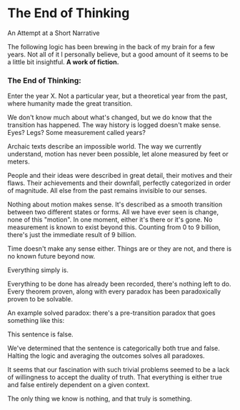 # The End of Thinking

An Attempt at a Short Narrative

The following logic has been brewing in the back of my brain for a few years. Not all of it I personally believe, but a good amount of it seems to be a little bit insightful. **A work of fiction.**

### The End of Thinking:

Enter the year X. Not a particular year, but a theoretical year from the past, where humanity made the great transition.

We don't know much about what's changed, but we do know that the transition has happened. The way history is logged doesn't make sense. Eyes? Legs? Some measurement called years?

Archaic texts describe an impossible world. The way we currently understand, motion has never been possible, let alone measured by feet or meters.

People and their ideas were described in great detail, their motives and their flaws. Their achievements and their downfall, perfectly categorized in order of magnitude. All else from the past remains invisible to our senses.

Nothing about motion makes sense. It's described as a smooth transition between two different states or forms. All we have ever seen is change, none of this "motion". In one moment, either it's there or it's gone. No measurement is known to exist beyond this. Counting from 0 to 9 billion, there's just the immediate result of 9 billion.

Time doesn't make any sense either. Things are or they are not, and there is no known future beyond now.

Everything simply is.

Everything to be done has already been recorded, there's nothing left to do. Every theorem proven, along with every paradox has been paradoxically proven to be solvable.

An example solved paradox: there's a pre-transition paradox that goes something like this:

This sentence is false.

We've determined that the sentence is categorically both true and false. Halting the logic and averaging the outcomes solves all paradoxes.

It seems that our fascination with such trivial problems seemed to be a lack of willingness to accept the duality of truth. That everything is either true and false entirely dependent on a given context.

The only thing we know is nothing, and that truly is something.
